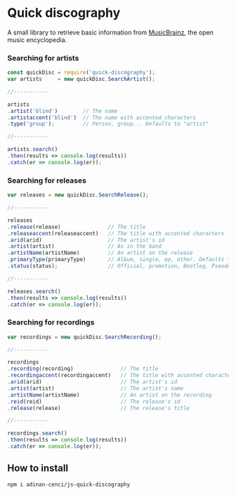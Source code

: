 # Quick discography

A small library to retrieve basic information from [MusicBrainz](https://musicbrainz.org/), the open music encyclopedia.



### Searching for artists

```js
const quickDisc = require('quick-discography');
var artists     = new quickDisc.SearchArtist();

//-----------

artists
.artist('blind')        // The name
.artistaccent('blind')  // The name with accented characters
.type('group');         // Person, group... Defaults to "artist"

//-----------

artists.search()
.then(results => console.log(results))
.catch(er => console.log(er));
```



### Searching for releases

```js
var releases = new quickDisc.SearchRelease();

//-----------

releases
.release(release)               // The title
.releaseaccent(releaseaccent)   // The title with accented characters
.arid(arid)                     // The artist's id
.artist(artist)                 // As in the band
.artistName(artistName)         // An artist on the release
.primaryType(primaryType)       // Album, single, ep, other. Defaults to "album"
.status(status);                // Official, promotion, Bootleg, Pseudo-Release. Defaults to "official"

//-----------

releases.search()
.then(results => console.log(results))
.catch(er => console.log(er));
```



### Searching for recordings

```js
var recordings = new quickDisc.SearchRecording();

//-----------

recordings
.recording(recording)               // The title
.recordingaccent(recordingaccent)   // The title with accented characters
.arid(arid)                         // The artist's id
.artist(artist)                     // The artist's name
.artistName(artistName)             // An artist on the recording
.reid(reid)                         // The release's id
.release(release)                   // The release's title

//-----------

recordings.search()
.then(results => console.log(results))
.catch(er => console.log(er));
```



## How to install

```cdm
npm i adinan-cenci/js-quick-discography
```
